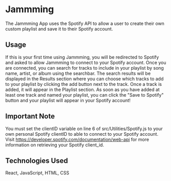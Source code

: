 # Jammming

The Jammming App uses the Spotify API to allow a user to create their own custom playlist and save it to their Spotify account. 

## Usage

If this is your first time using Jammming, you will be redirected to Spotify and asked to allow Jammming to connect to your Spotify account. Once you are connected, you can search for tracks to include in your playlist by song name, artist, or album using the searchbar. The search results will be displayed in the Results section where you can choose which tracks to add to your playlist by clicking the add button next to the track. Once a track is added, it will appear in the Playlist section. As soon as you have added at least one track and named your playlist, you can click the "Save to Spotify" button and your playlist will appear in your Spotify account!

## Important Note

You must set the clientID variable on line 6 of src/Utilities/Spotify.js to your own personal Spotify clientID to able to connect to your Spotify account. Visit https://developer.spotify.com/documentation/web-api for more information on retrieving your Spotify client_id.

## Technologies Used

React, JavaScript, HTML, CSS
